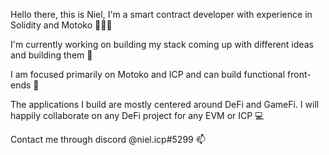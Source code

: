Hello there, this is Niel, I'm a smart contract developer with experience in Solidity and Motoko 👨🏻‍💻

I'm currently working on building my stack coming up with different ideas and building them 🧱

I am focused primarily on Motoko and ICP and can build functional front-ends 👀 

The applications I build are mostly centered around DeFi and GameFi. I will happily collaborate on any DeFi project for any EVM or ICP 💻

Contact me through discord @niel.icp#5299 📫
